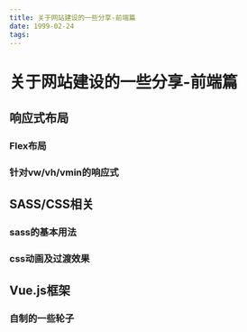```yaml
---
title: 关于网站建设的一些分享-前端篇
date: 1999-02-24
tags:
---
```


# 关于网站建设的一些分享-前端篇

## 响应式布局

### Flex布局

### 针对vw/vh/vmin的响应式



## SASS/CSS相关

### sass的基本用法

### css动画及过渡效果



## Vue.js框架

### 自制的一些轮子
